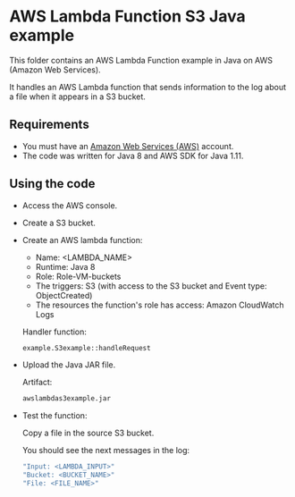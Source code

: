 # AWS Lambda Function S3 Java example

This folder contains an AWS Lambda Function example in Java on AWS (Amazon Web Services).

It handles an AWS Lambda function that sends information to the log about a file when it appears in a S3 bucket.

## Requirements

* You must have an [Amazon Web Services (AWS)](http://aws.amazon.com/) account.
* The code was written for Java 8 and AWS SDK for Java 1.11.

## Using the code

* Access the AWS console.

* Create a S3 bucket.

* Create an AWS lambda function:
  * Name: <LAMBDA_NAME>
  * Runtime: Java 8
  * Role: Role-VM-buckets
  * The triggers: S3 (with access to the S3 bucket and Event type: ObjectCreated)
  * The resources the function's role has access: Amazon CloudWatch Logs

  Handler function:

  ```bash
  example.S3example::handleRequest
  ```

* Upload the Java JAR file.

  Artifact:

  ```bash
  awslambdas3example.jar
  ```

* Test the function:

  Copy a file in the source S3 bucket.

  You should see the next messages in the log:

  ```bash
  "Input: <LAMBDA_INPUT>"
  "Bucket: <BUCKET_NAME>"
  "File: <FILE_NAME>"
  ```